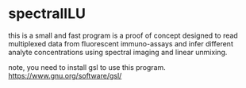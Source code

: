 # spectralILU
this is a small and fast program is a proof of concept designed to read multiplexed data from fluorescent immuno-assays and infer different analyte concentrations using spectral imaging and linear unmixing.

note, you need to install gsl to use this program. https://www.gnu.org/software/gsl/
